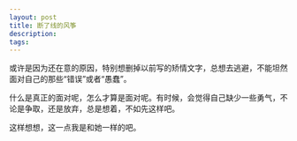 ```yaml
---
layout: post
title: 断了线的风筝
description: 
tags:
---
```


或许是因为还在意的原因，特别想删掉以前写的矫情文字，总想去逃避，不能坦然面对自己的那些“错误”或者“愚蠢”。

什么是真正的面对呢，怎么才算是面对呢。有时候，会觉得自己缺少一些勇气，不论是争取，还是放弃，总是想着，不如先这样吧。

这样想想，这一点我是和她一样的吧。


